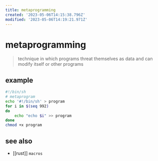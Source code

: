 ```yaml
---
title: metaprogramming
created: '2023-05-06T14:15:38.796Z'
modified: '2023-05-06T14:19:21.971Z'
---
```


# metaprogramming

> technique in which programs threat themselves as data and can modify itself or other programs


## example

```sh
#!/bin/sh
# metaprogram
echo '#!/bin/sh' > program
for i in $(seq 992)
do
    echo "echo $i" >> program
done
chmod +x program
```

## see also

- [[rust]] `macros`
